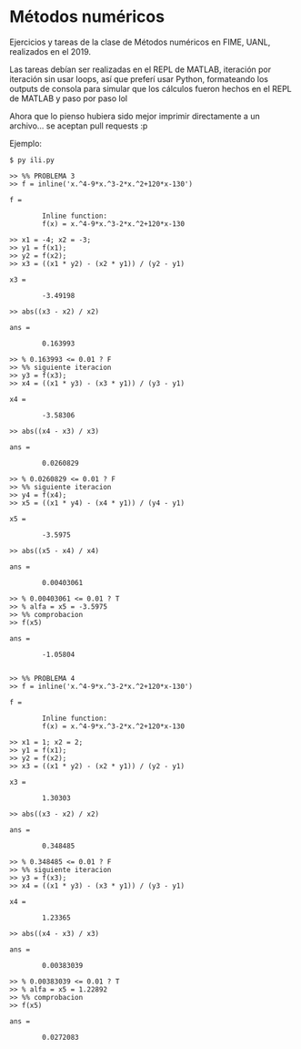 # Métodos numéricos

Ejercicios y tareas de la clase de Métodos numéricos en FIME, UANL, realizados en el 2019.

Las tareas debían ser realizadas en el REPL de MATLAB, iteración por iteración sin usar loops, así que preferí usar Python, formateando los outputs de consola para simular que los cálculos fueron hechos en el REPL de MATLAB y paso por paso lol

Ahora que lo pienso hubiera sido mejor imprimir directamente a un archivo... se aceptan pull requests :p

Ejemplo:
```
$ py ili.py

>> %% PROBLEMA 3
>> f = inline('x.^4-9*x.^3-2*x.^2+120*x-130')

f =

        Inline function:
        f(x) = x.^4-9*x.^3-2*x.^2+120*x-130  

>> x1 = -4; x2 = -3;
>> y1 = f(x1);
>> y2 = f(x2);
>> x3 = ((x1 * y2) - (x2 * y1)) / (y2 - y1)

x3 =

        -3.49198

>> abs((x3 - x2) / x2)

ans =

        0.163993

>> % 0.163993 <= 0.01 ? F
>> %% siguiente iteracion
>> y3 = f(x3);
>> x4 = ((x1 * y3) - (x3 * y1)) / (y3 - y1)

x4 =

        -3.58306

>> abs((x4 - x3) / x3)

ans =

        0.0260829

>> % 0.0260829 <= 0.01 ? F
>> %% siguiente iteracion
>> y4 = f(x4);
>> x5 = ((x1 * y4) - (x4 * y1)) / (y4 - y1)

x5 =

        -3.5975

>> abs((x5 - x4) / x4)

ans =

        0.00403061

>> % 0.00403061 <= 0.01 ? T
>> % alfa = x5 = -3.5975
>> %% comprobacion
>> f(x5)

ans =

        -1.05804


>> %% PROBLEMA 4
>> f = inline('x.^4-9*x.^3-2*x.^2+120*x-130')

f =

        Inline function:
        f(x) = x.^4-9*x.^3-2*x.^2+120*x-130

>> x1 = 1; x2 = 2;
>> y1 = f(x1);
>> y2 = f(x2);
>> x3 = ((x1 * y2) - (x2 * y1)) / (y2 - y1)

x3 =

        1.30303

>> abs((x3 - x2) / x2)

ans =

        0.348485

>> % 0.348485 <= 0.01 ? F
>> %% siguiente iteracion
>> y3 = f(x3);
>> x4 = ((x1 * y3) - (x3 * y1)) / (y3 - y1)

x4 =

        1.23365

>> abs((x4 - x3) / x3)

ans =

        0.00383039

>> % 0.00383039 <= 0.01 ? T
>> % alfa = x5 = 1.22892
>> %% comprobacion
>> f(x5)

ans =

        0.0272083



```